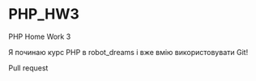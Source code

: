 # PHP_HW3
PHP Home Work 3
 
Я починаю курс PHP в robot_dreams і вже вмію використовувати Git!

Pull request